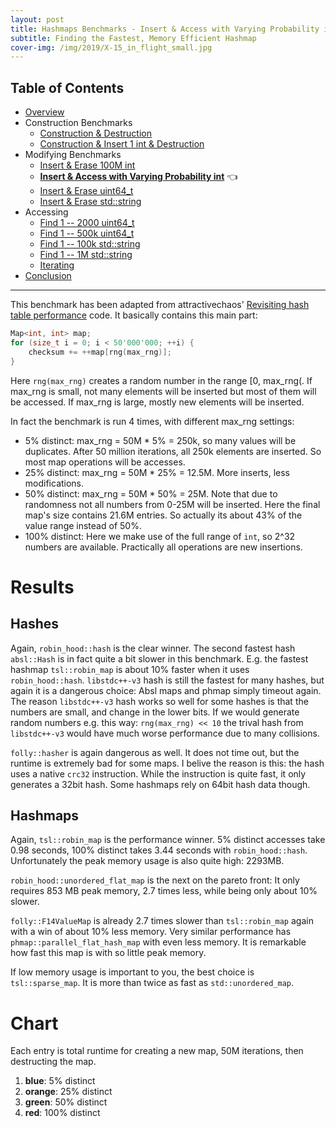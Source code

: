 ```yaml
---
layout: post
title: Hashmaps Benchmarks - Insert & Access with Varying Probability int
subtitle: Finding the Fastest, Memory Efficient Hashmap
cover-img: /img/2019/X-15_in_flight_small.jpg
---
```


## Table of Contents

* [Overview](/2019/04/01/hashmap-benchmarks-01-overview/)
* Construction Benchmarks
   * [Construction & Destruction](/2019/04/01/hashmap-benchmarks-02-01-result-CtorDtorEmptyMap/)
   * [Construction & Insert 1 int & Destruction](/2019/04/01/hashmap-benchmarks-02-02-result-CtorDtorSingleEntryMap/)
* Modifying Benchmarks
   * [Insert & Erase 100M int](/2019/04/01/hashmap-benchmarks-03-01-result-InsertHugeInt/)
   * **[Insert & Access with Varying Probability int](/2019/04/01/hashmap-benchmarks-03-02-result-RandomDistinct2/)** 👈
   * [Insert & Erase uint64_t](/2019/04/01/hashmap-benchmarks-03-03-result-RandomInsertErase/)
   * [Insert & Erase std::string](/2019/04/01/hashmap-benchmarks-03-04-result-RandomInsertEraseStrings/)
* Accessing
   * [Find 1 -- 2000 uint64_t](/2019/04/01/hashmap-benchmarks-04-02-result-RandomFind_2000/)
   * [Find 1 -- 500k uint64_t](/2019/04/01/hashmap-benchmarks-04-03-result-RandomFind_500000/)
   * [Find 1 -- 100k std::string](/2019/04/01/hashmap-benchmarks-04-04-result-RandomFindString/)
   * [Find 1 -- 1M std::string](/2019/04/01/hashmap-benchmarks-04-05-result-RandomFindString_1000000/)
   * [Iterating](/2019/04/01/hashmap-benchmarks-04-06-result-IterateIntegers/)
* [Conclusion](/2019/04/01/hashmap-benchmarks-05-conclusion/)

----

This benchmark has been adapted from attractivechaos' [Revisiting hash table performance](https://attractivechaos.wordpress.com/2018/01/13/revisiting-hash-table-performance/) code. It basically contains this main part:

```cpp
Map<int, int> map;
for (size_t i = 0; i < 50'000'000; ++i) {
    checksum += ++map[rng(max_rng)];
}
```

Here `rng(max_rng)` creates a random number in the range [0, max_rng(. If max_rng is small, not many elements will be inserted but most of them will be accessed. If max_rng is large, mostly new elements will be inserted.

In fact the benchmark is run 4 times, with different max_rng settings:

* 5% distinct: max_rng = 50M * 5% = 250k, so many values will be duplicates. After 50 million iterations, all 250k elements are inserted. So most map operations will be accesses.
* 25% distinct: max_rng = 50M * 25% = 12.5M. More inserts, less modifications.
* 50% distinct: max_rng = 50M * 50% = 25M. Note that due to randomness not all numbers from 0-25M will be inserted. Here the final map's size contains 21.6M entries. So actually its about 43% of the value range instead of 50%.
* 100% distinct: Here we make use of the full range of `int`, so 2^32 numbers are available. Practically all operations are new insertions.

# Results

## Hashes

Again, `robin_hood::hash` is the clear winner. The second fastest hash `absl::Hash` is in fact quite a bit slower in this benchmark. E.g. the fastest hashmap `tsl::robin_map` is about 10% faster when it uses `robin_hood::hash`. `libstdc++-v3` hash is still the fastest for many hashes, but again it is a dangerous choice: Absl maps and phmap simply timeout again. The reason `libstdc++-v3` hash works so well for some hashes is that the numbers are small, and change in the lower bits. If we would generate random numbers e.g. this way: `rng(max_rng) << 10` the trival hash from `libstdc++-v3` would have much worse performance due to many collisions.

`folly::hasher` is again dangerous as well. It does not time out, but the runtime is extremely bad for some maps. I belive the reason is this: the hash uses a native `crc32` instruction. While the instruction is quite fast, it only generates a 32bit hash. Some hashmaps rely on 64bit hash data though.

## Hashmaps

Again, `tsl::robin_map` is the performance winner. 5% distinct accesses take 0.98 seconds, 100% distinct takes 3.44 seconds with `robin_hood::hash`. Unfortunately the peak memory usage is also quite high: 2293MB. 

`robin_hood::unordered_flat_map` is the next on the pareto front: It only requires 853 MB peak memory, 2.7 times less, while being only about 10% slower. 

`folly::F14ValueMap` is already 2.7 times slower than `tsl::robin_map` again with a win of about 10% less memory. Very similar performance has `phmap::parallel_flat_hash_map` with even less memory. It is remarkable how fast this map is with so little peak memory.

If low memory usage is important to you, the best choice is `tsl::sparse_map`. It is more than twice as fast as `std::unordered_map`.

# Chart
Each entry is total runtime for creating a new map, 50M iterations, then destructing the map.

1. **blue**: 5% distinct
1. **orange**: 25% distinct
1. **green**: 50% distinct
1. **red**: 100% distinct

<script src="https://cdn.plot.ly/plotly-latest.min.js"></script>
<div id="id_a4e5dbb9" style="height:260em"></div>
<script>
    var colors = Plotly.d3.scale.category10().range();
    var m0y = [ "phmap::<br>parallel_node_hash_map", "eastl::hash_map", "std::unordered_map", "absl::node_hash_map", "phmap::node_hash_map", "boost::unordered_map", "folly::F14NodeMap", "boost::multi_index::<br>hashed_unique", "spp::sparse_hash_map", "robin_hood::<br>unordered_node_map", "<b>tsl::sparse_map</b>", "<b>phmap::<br>parallel_flat_hash_map</b>", "<b>folly::F14ValueMap</b>", "phmap::flat_hash_map", "absl::flat_hash_map", "ska::bytell_hash_map", "emilib1::HashMap", "tsl::hopscotch_map", "ska::flat_hash_map", "<b>robin_hood::<br>unordered_flat_map</b>", "<b>tsl::robin_map</b>"];
    var m1y = [ "phmap::<br>parallel_node_hash_map", "std::unordered_map", "eastl::hash_map", "boost::unordered_map", "phmap::node_hash_map", "absl::node_hash_map", "boost::multi_index::<br>hashed_unique", "folly::F14NodeMap", "spp::sparse_hash_map", "robin_hood::<br>unordered_node_map", "<b>tsl::sparse_map</b>", "<b>phmap::<br>parallel_flat_hash_map</b>", "<b>folly::F14ValueMap</b>", "phmap::flat_hash_map", "absl::flat_hash_map", "ska::bytell_hash_map", "emilib1::HashMap", "tsl::hopscotch_map", "ska::flat_hash_map", "<b>robin_hood::<br>unordered_flat_map</b>", "<b>tsl::robin_map</b>"];
    var m2y = [ "phmap::<br>parallel_node_hash_map", "std::unordered_map", "eastl::hash_map", "boost::unordered_map", "phmap::node_hash_map", "absl::node_hash_map", "boost::multi_index::<br>hashed_unique", "folly::F14NodeMap", "spp::sparse_hash_map", "robin_hood::<br>unordered_node_map", "<b>tsl::sparse_map</b>", "<b>phmap::<br>parallel_flat_hash_map</b>", "<b>folly::F14ValueMap</b>", "phmap::flat_hash_map", "absl::flat_hash_map", "ska::bytell_hash_map", "emilib1::HashMap", "tsl::hopscotch_map", "ska::flat_hash_map", "<b>robin_hood::<br>unordered_flat_map</b>", "<b>tsl::robin_map</b>"];
    var m3y = [ "absl::node_hash_map", "phmap::node_hash_map", "phmap::flat_hash_map", "absl::flat_hash_map", "phmap::<br>parallel_node_hash_map", "std::unordered_map", "eastl::hash_map", "boost::unordered_map", "boost::multi_index::<br>hashed_unique", "folly::F14NodeMap", "spp::sparse_hash_map", "robin_hood::<br>unordered_node_map", "<b>tsl::sparse_map</b>", "<b>phmap::<br>parallel_flat_hash_map</b>", "<b>folly::F14ValueMap</b>", "emilib1::HashMap", "ska::bytell_hash_map", "tsl::hopscotch_map", "ska::flat_hash_map", "<b>robin_hood::<br>unordered_flat_map</b>", "<b>tsl::robin_map</b>"];
    var m4y = [ "phmap::node_hash_map", "phmap::flat_hash_map", "absl::node_hash_map", "absl::flat_hash_map", "phmap::<br>parallel_node_hash_map", "phmap::<br>parallel_flat_hash_map", "emilib1::HashMap", "eastl::hash_map", "std::unordered_map", "boost::unordered_map", "folly::F14NodeMap", "boost::multi_index::<br>hashed_unique", "robin_hood::<br>unordered_node_map", "spp::sparse_hash_map", "<b>tsl::sparse_map</b>", "<b>folly::F14ValueMap</b>", "ska::bytell_hash_map", "tsl::hopscotch_map", "ska::flat_hash_map", "<b>robin_hood::<br>unordered_flat_map</b>", "<b>tsl::robin_map</b>"];
    var measurement_names = [ "5% distinct", "25% distinct", "50% distinct", "100% distinct" ];

    var data = [
        { x: [ 9.55518, 11.5495, 9.225185, 8.617105, 8.55536, 9.223289999999999, 7.48536, 6.77613, 3.7915900000000002, 6.30993, 2.893245, 3.20488, 3.512035, 3.05361, 3.105015, 1.094475, 1.298575, 1.0936, 1.0025425, 1.05048, 0.9821605 ],
          y: m0y, name: measurement_names[0] + ' (robin_hood::hash)', type: 'bar', orientation: 'h', yaxis: 'y', marker: { color: colors[0], },
        },
        { x: [ 13.5433, 12.1585, 16.4469, 12.64675, 12.6467, 11.272649999999999, 10.1288, 9.113579999999999, 7.696835, 7.5249500000000005, 6.590400000000001, 6.11284, 5.311615, 5.7188, 5.761095, 2.404185, 2.11265, 1.990105, 2.04131, 1.6857, 1.53815 ],
          y: m0y, name: measurement_names[1] + ' (robin_hood::hash)', type: 'bar', orientation: 'h', yaxis: 'y', marker: { color: colors[1], },
        },
        { x: [ 21.2462, 17.2521, 17.8553, 16.08805, 15.82325, 13.5281, 12.71905, 11.49165, 9.324645, 8.049150000000001, 7.86087, 6.714495, 6.061525, 5.947965, 5.9585550000000005, 4.567745, 3.01206, 2.9722600000000003, 3.163655, 2.195445, 2.146795 ],
          y: m0y, name: measurement_names[2] + ' (robin_hood::hash)', type: 'bar', orientation: 'h', yaxis: 'y', marker: { color: colors[2], },
        },
        { x: [ 29.629199999999997, 27.2618, 23.147100000000002, 21.4679, 21.729599999999998, 19.68085, 18.19095, 19.15285, 13.34845, 8.516615, 10.55435, 6.88661, 7.0733250000000005, 6.643784999999999, 6.339145, 5.891125000000001, 5.4201250000000005, 5.630789999999999, 5.00823, 4.0084800000000005, 3.4419649999999997 ],
          y: m0y, name: measurement_names[3] + ' (robin_hood::hash)', type: 'bar', orientation: 'h', yaxis: 'y', marker: { color: colors[3], },
            textposition: 'outside',
            text: [ "74.0s<br>2084MB", "68.2s<br>2071MB", "66.7s<br>1989MB", "58.8s<br>2083MB", "58.8s<br>2083MB", "53.7s<br>1890MB", "48.5s<br>2019MB", "46.5s<br>1890MB", "34.2s<br>612MB", "30.4s<br>1141MB", "<b>27.9s<br>554MB</b>", "<b>22.9s<br>640MB</b>", "<b>22.0s<br>762MB</b>", "21.4s<br>855MB", "21.2s<br>854MB", "14.0s<br>854MB", "11.8s<br>1141MB", "11.7s<br>1525MB", "11.2s<br>2296MB", "<b>8.94s<br>853MB</b>", "<b>8.11s<br>2293MB</b>" ],
        },
        { x: [ 9.200475, 10.7606, 7.544449999999999, 10.702200000000001, 8.638315, 8.678825, 7.93336, 7.568665, 3.7399899999999997, 6.05361, 3.0406950000000004, 3.0101899999999997, 3.53027, 2.83286, 2.8976800000000003, 1.429155, 1.6348850000000001, 1.47965, 1.206365, 1.566735, 1.16876 ],
          y: m1y, name: measurement_names[0] + ' (absl::Hash)', type: 'bar', orientation: 'h', yaxis: 'y2', marker: { color: colors[0], },
        },
        { x: [ 14.1274, 14.411750000000001, 12.10805, 14.05985, 12.7637, 12.7865, 11.37435, 10.21565, 7.783905, 7.302835, 6.591255, 6.200695, 5.058555, 5.796095, 5.7982, 2.67626, 2.777125, 2.493435, 2.1485649999999996, 2.54218, 1.81479 ],
          y: m1y, name: measurement_names[1] + ' (absl::Hash)', type: 'bar', orientation: 'h', yaxis: 'y2', marker: { color: colors[1], },
        },
        { x: [ 21.0455, 17.71895, 17.4906, 16.233600000000003, 16.415100000000002, 16.322699999999998, 14.104500000000002, 12.7599, 9.492595, 8.109075, 8.149585, 6.923455, 6.076544999999999, 6.14833, 6.033799999999999, 3.74779, 3.7815149999999997, 3.3858800000000002, 3.131745, 2.944045, 2.4793200000000004 ],
          y: m1y, name: measurement_names[2] + ' (absl::Hash)', type: 'bar', orientation: 'h', yaxis: 'y2', marker: { color: colors[2], },
        },
        { x: [ 28.8114, 23.463250000000002, 27.209200000000003, 20.228749999999998, 21.6765, 21.37375, 19.693550000000002, 18.26885, 12.8991, 8.750499999999999, 10.6131, 6.504405, 7.33652, 6.655615, 6.31647, 5.945345, 5.5519750000000005, 5.710710000000001, 5.040155, 4.23161, 3.51597 ],
          y: m1y, name: measurement_names[3] + ' (absl::Hash)', type: 'bar', orientation: 'h', yaxis: 'y2', marker: { color: colors[3], },
            textposition: 'outside',
            text: [ "73.2s<br>2084MB", "66.4s<br>1989MB", "64.4s<br>2071MB", "61.2s<br>1890MB", "59.5s<br>2083MB", "59.2s<br>2083MB", "53.1s<br>1890MB", "48.8s<br>2019MB", "33.9s<br>612MB", "30.2s<br>1141MB", "<b>28.4s<br>554MB</b>", "<b>22.6s<br>662MB</b>", "<b>22.0s<br>762MB</b>", "21.4s<br>855MB", "21.0s<br>854MB", "13.8s<br>854MB", "13.7s<br>1141MB", "13.1s<br>1525MB", "11.5s<br>2296MB", "<b>11.3s<br>853MB</b>", "<b>8.98s<br>2293MB</b>" ],
        },
        { x: [ 9.02519, 10.82475, 7.553075, 11.96555, 8.623764999999999, 8.64315, 10.69775, 7.497035, 3.68784, 6.161185, 2.822195, 3.091165, 3.5602, 2.954225, 2.9996400000000003, 1.59391, 1.59708, 1.24097, 1.29189, 1.41234, 1.18335 ],
          y: m2y, name: measurement_names[0] + ' (FNV1a)', type: 'bar', orientation: 'h', yaxis: 'y3', marker: { color: colors[0], },
        },
        { x: [ 14.32365, 13.857099999999999, 12.29415, 13.3832, 12.842600000000001, 12.822, 11.661200000000001, 10.018450000000001, 7.6257, 7.27937, 6.308045, 6.43632, 5.458275, 5.8664950000000005, 5.892465, 2.67919, 2.65579, 2.317805, 2.24532, 2.208365, 1.8909150000000001 ],
          y: m2y, name: measurement_names[1] + ' (FNV1a)', type: 'bar', orientation: 'h', yaxis: 'y3', marker: { color: colors[1], },
        },
        { x: [ 20.798450000000003, 17.43805, 18.1707, 15.3987, 16.5165, 16.44095, 13.7997, 12.66475, 9.43741, 8.167750000000002, 8.106494999999999, 7.219095, 6.18915, 6.344095, 6.246175, 3.799085, 3.68059, 3.421425, 3.24815, 2.7743399999999996, 2.68689 ],
          y: m2y, name: measurement_names[2] + ' (FNV1a)', type: 'bar', orientation: 'h', yaxis: 'y3', marker: { color: colors[2], },
        },
        { x: [ 29.57275, 23.61705, 27.53655, 20.3161, 21.532, 21.2701, 19.796300000000002, 18.52875, 13.6882, 8.81398, 10.82515, 7.156005, 7.51496, 5.866244999999999, 5.511375, 6.05961, 5.84302, 5.94114, 5.1859850000000005, 4.550055, 3.84603 ],
          y: m2y, name: measurement_names[3] + ' (FNV1a)', type: 'bar', orientation: 'h', yaxis: 'y3', marker: { color: colors[3], },
            textposition: 'outside',
            text: [ "73.7s<br>2084MB", "65.7s<br>1989MB", "65.6s<br>2071MB", "61.1s<br>1890MB", "59.5s<br>2083MB", "59.2s<br>2083MB", "56.0s<br>1890MB", "48.7s<br>2019MB", "34.4s<br>612MB", "30.4s<br>1141MB", "<b>28.1s<br>554MB</b>", "<b>23.9s<br>670MB</b>", "<b>22.7s<br>762MB</b>", "21.0s<br>855MB", "20.6s<br>854MB", "14.1s<br>854MB", "13.8s<br>1141MB", "12.9s<br>1525MB", "12.0s<br>2296MB", "<b>10.9s<br>853MB</b>", "<b>9.61s<br>2293MB</b>" ],
        },
        { x: [ 8.761545, 8.686544999999999, 2.876145, 2.83635, 9.18322, 10.804950000000002, 7.57164, 10.69445, 9.241095, 7.44789, 3.7409100000000004, 5.9974, 3.236805, 3.25352, 3.62555, 1.93315, 1.6957650000000002, 1.783125, 1.52991, 1.96807, 1.45742 ],
          y: m3y, name: measurement_names[0] + ' (folly::hasher)', type: 'bar', orientation: 'h', yaxis: 'y4', marker: { color: colors[0], },
        },
        { x: [ 12.94705, 12.905550000000002, 5.7856950000000005, 5.7961, 14.252600000000001, 14.436, 12.24025, 13.9021, 12.184750000000001, 10.181899999999999, 7.73775, 7.304105, 6.702585, 6.311985, 5.455209999999999, 3.129885, 2.8971099999999996, 2.83019, 2.53845, 2.9585749999999997, 2.168605 ],
          y: m3y, name: measurement_names[1] + ' (folly::hasher)', type: 'bar', orientation: 'h', yaxis: 'y4', marker: { color: colors[1], },
        },
        { x: [ 16.5155, 16.5743, 6.258005, 6.15822, 21.65185, 17.88125, 17.514200000000002, 16.30325, 14.69265, 12.76315, 9.78082, 8.25263, 8.317555, 7.0559449999999995, 6.156219999999999, 4.18706, 4.0676, 3.7231300000000003, 3.5379899999999997, 3.441405, 2.85101 ],
          y: m3y, name: measurement_names[2] + ' (folly::hasher)', type: 'bar', orientation: 'h', yaxis: 'y4', marker: { color: colors[2], },
        },
        { x: [ 784.3945, 781.6890000000001, 573.5174999999999, 571.2860000000001, 29.11085, 23.68805, 26.85565, 20.42305, 19.77905, 18.50165, 13.61015, 9.014515, 10.88675, 6.868195, 7.4159749999999995, 5.82744, 6.216835, 5.879655, 5.668235, 4.754965, 3.81395 ],
          y: m3y, name: measurement_names[3] + ' (folly::hasher)', type: 'bar', orientation: 'h', yaxis: 'y4', marker: { color: colors[3], },
            textposition: 'outside',
            text: [ "823s<br>1950MB", "820s<br>1951MB", "588s<br>599MB", "586s<br>598MB", "74.2s<br>2084MB", "66.8s<br>1989MB", "64.2s<br>2071MB", "61.3s<br>1890MB", "55.9s<br>1890MB", "48.9s<br>2019MB", "34.9s<br>612MB", "30.6s<br>1141MB", "<b>29.1s<br>554MB</b>", "<b>23.5s<br>653MB</b>", "<b>22.7s<br>762MB</b>", "15.1s<br>1141MB", "14.9s<br>854MB", "14.2s<br>1525MB", "13.3s<br>2296MB", "<b>13.1s<br>853MB</b>", "<b>10.3s<br>2293MB</b>" ],
        },
        { x: [ 0, 0, 0, 0, 96.43015, 59.56505, 2.1526, 6.77286, 8.858995, 8.213895, 7.4725850000000005, 6.3285599999999995, 6.261875, 1.9562149999999998, 1.861625, 3.48137, 0.94509, 0.900229, 0.891778, 0.9903504999999999, 0.7576995 ],
          y: m4y, name: measurement_names[0] + ' (libstdc++-v3)', type: 'bar', orientation: 'h', yaxis: 'y5', marker: { color: colors[0], },
        },
        { x: [ 0, 0, 0, 0, 267.741, 184.08100000000002, 17.1782, 10.862, 11.57615, 10.6508, 10.138449999999999, 8.573094999999999, 7.67464, 6.31842, 5.13954, 5.2400850000000005, 1.7699850000000001, 1.739855, 1.6733500000000001, 1.575325, 1.374155 ],
          y: m4y, name: measurement_names[1] + ' (libstdc++-v3)', type: 'bar', orientation: 'h', yaxis: 'y5', marker: { color: colors[1], },
        },
        { x: [ 0, 0, 0, 0, 372.8615, 271.007, 48.51235, 15.27535, 14.04965, 12.114049999999999, 12.773, 10.11025, 8.123935, 8.434560000000001, 6.98464, 5.94469, 2.71948, 2.647665, 2.598065, 2.14662, 1.9622600000000001 ],
          y: m4y, name: measurement_names[2] + ' (libstdc++-v3)', type: 'bar', orientation: 'h', yaxis: 'y5', marker: { color: colors[2], },
        },
        { x: [ 0, 0, 0, 0, 25.412300000000002, 6.78996, 4.969405, 25.8725, 22.14315, 19.11225, 18.282400000000003, 18.4662, 8.440909999999999, 12.9134, 10.394449999999999, 7.047969999999999, 5.69681, 5.54155, 4.9027899999999995, 3.9569650000000003, 3.300705 ],
          y: m4y, name: measurement_names[3] + ' (libstdc++-v3)', type: 'bar', orientation: 'h', yaxis: 'y5', marker: { color: colors[3], },
            textposition: 'outside',
            text: [ "timeout", "timeout", "timeout", "timeout", "762s<br>2084MB", "521s<br>623MB", "72.8s<br>1141MB", "58.8s<br>2071MB", "56.6s<br>1989MB", "50.1s<br>1890MB", "48.7s<br>2019MB", "43.5s<br>1890MB", "30.5s<br>1141MB", "29.6s<br>612MB", "<b>24.4s<br>554MB</b>", "<b>21.7s<br>762MB</b>", "11.1s<br>853MB", "10.8s<br>1525MB", "10.1s<br>2296MB", "<b>8.67s<br>853MB</b>", "<b>7.39s<br>2293MB</b>" ],
        },
    ];

    var layout = {
        // title: { text: 'RandomDistinct2'},
        grid: {
            ygap: 0.1,
            subplots: [
            ['xy'],
            ['xy2'],
            ['xy3'],
            ['xy4'],
            ['xy5'],
        ] },

        barmode: 'stack',
        yaxis: { title: 'robin_hood::hash', automargin: true, },
        yaxis2: { title: 'absl::Hash', automargin: true, },
        yaxis3: { title: 'FNV1a', automargin: true, },
        yaxis4: { title: 'folly::hasher', automargin: true, },
        yaxis5: { title: 'libstdc++-v3', automargin: true, },
        xaxis: { automargin: true,  range: [0, 110.96082000000001]  },
        legend: { traceorder: 'normal' },
        margin: { pad: 0, l:0, r:0, t:0, b:0, },
        showlegend:false,
    };

    Plotly.newPlot('id_a4e5dbb9', data, layout);
</script>
